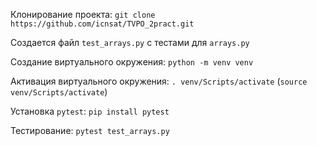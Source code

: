 Клонирование проекта: `git clone https://github.com/icnsat/TVPO_2pract.git`

Создается файл `test_arrays.py` с тестами для `arrays.py`

Создание виртуального окружения: `python -m venv venv`

Активация виртуального окружения: `. venv/Scripts/activate` (`source venv/Scripts/activate`)

Установка `pytest`: `pip install pytest`

Тестирование: `pytest test_arrays.py`
